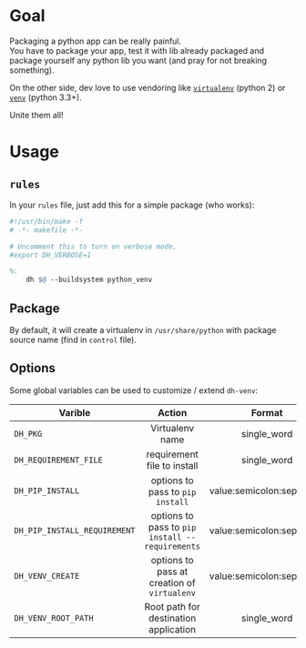 # Goal

Packaging a python app can be really painful.  
You have to package your app, test it with lib already packaged and package yourself any python lib you want (and pray for not breaking something).

On the other side, dev love to use vendoring like [`virtualenv`](http://virtualenv.readthedocs.org/) (python 2) or [`venv`](https://docs.python.org/3/library/venv.html) (python 3.3+).

Unite them all!

# Usage

## `rules`

In your `rules` file, just add this for a simple package (who works):

```makefile
#!/usr/bin/make -f
# -*- makefile -*-

# Uncomment this to turn on verbose mode.
#export DH_VERBOSE=1

%:
	dh $@ --buildsystem python_venv
```

## Package

By default, it will create a virtualenv in `/usr/share/python` with package source name (find in `control` file).

## Options

Some global variables can be used to customize / extend `dh-venv`:

| Varible | Action  | Format | Default Value  |
| --------|:-------:|:------:| --------------:|
| `DH_PKG` | Virtualenv name | single_word | package source name |
| `DH_REQUIREMENT_FILE` | requirement file to install | single_word |  requirements.txt |
| `DH_PIP_INSTALL` | options to pass to `pip install` | value:semicolon:separated | --no-compile |
| `DH_PIP_INSTALL_REQUIREMENT` | options to pass to `pip install --requirements` | value:semicolon:separated | DH_PIP_INSTALL |
| `DH_VENV_CREATE` | options to pass at creation of `virtualenv` | value:semicolon:separated | --no-site-packages |
| `DH_VENV_ROOT_PATH` | Root path for destination application | single_word | /usr/share/python |
